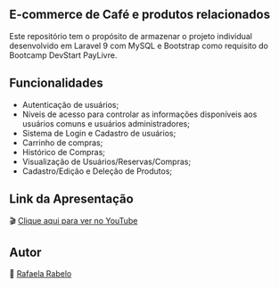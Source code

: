 ## E-commerce de Café e produtos relacionados
Este repositório tem o propósito de armazenar o projeto individual desenvolvido em Laravel 9 com MySQL e Bootstrap como requisito do Bootcamp DevStart PayLivre.

## Funcionalidades
- Autenticação de usuários;
- Níveis de acesso para controlar as informações disponíveis aos usuários comuns e usuários administradores;
- Sistema de Login e Cadastro de usuários;
- Carrinho de compras;
- Histórico de Compras;
- Visualização de Usuários/Reservas/Compras;
- Cadastro/Edição e Deleção de Produtos;

## Link da Apresentação
🎬 [Clique aqui para ver no YouTube](https://youtu.be/jKocVvdxUZg)

## Autor
👻 [Rafaela Rabelo](https://linkedin.com/in/rafaelarsouza)
